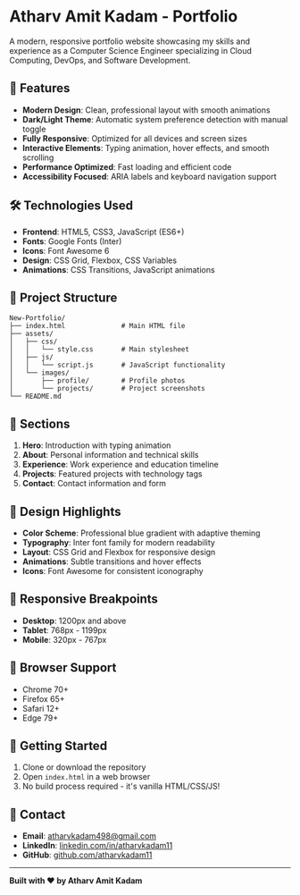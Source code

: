 # Atharv Amit Kadam - Portfolio

A modern, responsive portfolio website showcasing my skills and experience as a Computer Science Engineer specializing in Cloud Computing, DevOps, and Software Development.

## 🚀 Features

- **Modern Design**: Clean, professional layout with smooth animations
- **Dark/Light Theme**: Automatic system preference detection with manual toggle
- **Fully Responsive**: Optimized for all devices and screen sizes
- **Interactive Elements**: Typing animation, hover effects, and smooth scrolling
- **Performance Optimized**: Fast loading and efficient code
- **Accessibility Focused**: ARIA labels and keyboard navigation support

## 🛠️ Technologies Used

- **Frontend**: HTML5, CSS3, JavaScript (ES6+)
- **Fonts**: Google Fonts (Inter)
- **Icons**: Font Awesome 6
- **Design**: CSS Grid, Flexbox, CSS Variables
- **Animations**: CSS Transitions, JavaScript animations

## 📁 Project Structure

```
New-Portfolio/
├── index.html              # Main HTML file
├── assets/
│   ├── css/
│   │   └── style.css       # Main stylesheet
│   ├── js/
│   │   └── script.js       # JavaScript functionality
│   └── images/
│       ├── profile/        # Profile photos
│       └── projects/       # Project screenshots
└── README.md
```

## 🎯 Sections

1. **Hero**: Introduction with typing animation
2. **About**: Personal information and technical skills
3. **Experience**: Work experience and education timeline
4. **Projects**: Featured projects with technology tags
5. **Contact**: Contact information and form

## 🎨 Design Highlights

- **Color Scheme**: Professional blue gradient with adaptive theming
- **Typography**: Inter font family for modern readability
- **Layout**: CSS Grid and Flexbox for responsive design
- **Animations**: Subtle transitions and hover effects
- **Icons**: Font Awesome for consistent iconography

## 📱 Responsive Breakpoints

- **Desktop**: 1200px and above
- **Tablet**: 768px - 1199px
- **Mobile**: 320px - 767px

## 🔧 Browser Support

- Chrome 70+
- Firefox 65+
- Safari 12+
- Edge 79+

## 🚀 Getting Started

1. Clone or download the repository
2. Open `index.html` in a web browser
3. No build process required - it's vanilla HTML/CSS/JS!

## 📧 Contact

- **Email**: atharvkadam498@gmail.com
- **LinkedIn**: [linkedin.com/in/atharvkadam11](https://www.linkedin.com/in/atharvkadam11/)
- **GitHub**: [github.com/atharvkadam11](https://github.com/atharvkadam11)

---

**Built with ❤️ by Atharv Amit Kadam**